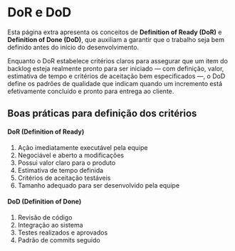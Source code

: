 # DoR e DoD

Esta página extra apresenta os conceitos de **Definition of Ready (DoR)** e **Definition of Done (DoD)**, que auxiliam a garantir que o trabalho seja bem definido antes do início do desenvolvimento.

Enquanto o DoR estabelece critérios claros para assegurar que um item do backlog esteja realmente pronto para ser iniciado — com definição, valor, estimativa de tempo e critérios de aceitação bem especificados —, o DoD define os padrões de qualidade que indicam quando um incremento está efetivamente concluído e pronto para entrega ao cliente.

## Boas práticas para definição dos critérios

#### DoR (Definition of Ready)
1. Ação imediatamente executável pela equipe	
2. Negociável e aberto a modificações
3. Possui valor claro para o produto	
4. Estimativa de tempo definida	
5. Critérios de aceitação testáveis	
6. Tamanho adequado para ser desenvolvido pela equipe


#### DoD (Definition of Done)
1. Revisão de código
2. Integração ao sistema
3. Testes realizados e aprovados
4. Padrão de commits seguido
